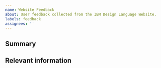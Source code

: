 ```yaml
---
name: Website Feedback
about: User feedback collected from the IBM Design Language Website.
labels: feedback
assignees: ''
---
```


<!--

Thanks in advance for your feedback on the Carbon website!


-->

## Summary

## Relevant information

<!-- Provide as much useful information as you can -->
